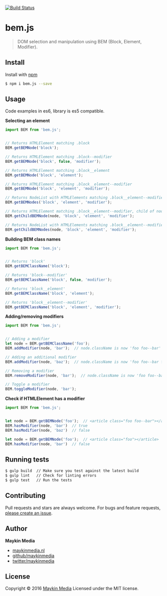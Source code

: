 [![Build Status](https://travis-ci.org/maykinmedia/bem.js.svg?branch=1.0)](https://travis-ci.org/maykinmedia/bem.js)

# bem.js

> DOM selection and manipulation using BEM (Block, Element, Modifier).

## Install

Install with [npm](https://www.npmjs.com/)

```sh
$ npm i bem.js --save
```

## Usage 

Code examples in es6, library is es5 compatible.


**Selecting an element**

```js
import BEM from 'bem.js';


// Returns HTMLElement matching .block
BEM.getBEMNode('block');

// Returns HTMLElement matching .block--modifier
BEM.getBEMNode('block', false, 'modifier');

// Returns HTMLElement matching .block__element
BEM.getBEMNode('block', 'element');

// Returns HTMLElement matching .block__element--modifier
BEM.getBEMNode('block', 'element', 'modifier');

// Returns NodeList with HTMLElements matching .block__element--modifier
BEM.getBEMNodes('block', 'element', 'modifier');

// Returns HTMLElement matching .block__element--modifier, child of node
BEM.getChildBEMNode(node, 'block', 'element', 'modifier');

// Returns NodeList with HTMLElements matching .block__element--modifier, children of node
BEM.getChildBEMNodes(node, 'block', 'element', 'modifier');
```


**Building BEM class names**

```js
import BEM from 'bem.js';


// Returns 'block'
BEM.getBEMClassName('block');

// Returns 'block--modifier'
BEM.getBEMClassName('block', false, 'modifier');

// Returns 'block__element'
BEM.getBEMClassName('block', 'element');

// Returns 'block__element--modifier'
BEM.getBEMClassName('block', 'element', 'modifier');
```


**Adding/removing modifiers**

```js
import BEM from 'bem.js';


// Adding a modifier
let node = BEM.getBEMClassName('foo');
BEM.addModifier(node, 'bar');  // node.className is now 'foo foo--bar'

// Adding an additional modifier
BEM.addModifier(node, 'baz');  // node.className is now 'foo foo--bar foo--baz'

// Removing a modifier
BEM.removeModifier(node, 'bar');  // node.className is now 'foo foo--baz'

// Toggle a modifier
BEM.toggleModifier(node, 'bar');
```


**Check if HTMLElement has a modifier**

```js
import BEM from 'bem.js';


let node = BEM.getBEMNode('foo');  // <article class="foo foo--bar"></article>
BEM.hasModifier(node, 'bar')  // true
BEM.hasModifier(node, 'baz')  // false

let node = BEM.getBEMNode('foo');  // <article class="foo"></article>
BEM.hasModifier(node, 'bar')  // false
```



## Running tests

```sh
$ gulp build  // Make sure you test against the latest build
$ gulp lint   // Check for linting errors
$ gulp test   // Run the tests
```

## Contributing

Pull requests and stars are always welcome. For bugs and feature requests, [please create an issue](https://github.com/maykinmedia/bem.js/issues).

## Author

**Maykin Media**

* [maykinmedia.nl](https://www.maykinmedia.nl/)
* [github/maykinmedia](https://github.com/maykinmedia)
* [twitter/maykinmedia](http://twitter.com/maykinmedia)

## License

Copyright © 2016 [Maykin Media](https://www.maykinmedia.nl/)
Licensed under the MIT license.
